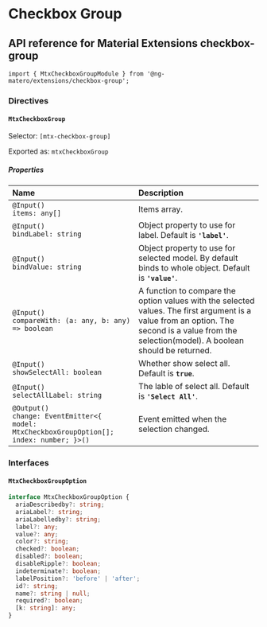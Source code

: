 # Checkbox Group

## API reference for Material Extensions checkbox-group

`import { MtxCheckboxGroupModule } from '@ng-matero/extensions/checkbox-group';`

### Directives

#### `MtxCheckboxGroup`

Selector: `[mtx-checkbox-group]`

Exported as: `mtxCheckboxGroup`

##### Properties

| Name | Description |
| :--- | :--- |
| `@Input()`<br>`items: any[]` | Items array. |
| `@Input()`<br>`bindLabel: string` | Object property to use for label. Default is **`'label'`**. |
| `@Input()`<br>`bindValue: string` | Object property to use for selected model. By default binds to whole object. Default is **`'value'`**. |
| `@Input()`<br>`compareWith: (a: any, b: any) => boolean` | A function to compare the option values with the selected values. The first argument is a value from an option. The second is a value from the selection(model). A boolean should be returned. |
| `@Input()`<br>`showSelectAll: boolean` | Whether show select all. Default is **`true`**. |
| `@Input()`<br>`selectAllLabel: string` | The lable of select all. Default is **`'Select All'`**. |
| `@Output()`<br>`change: EventEmitter<{  model: MtxCheckboxGroupOption[];  index: number; }>()` | Event emitted when the selection changed. |

### Interfaces

#### `MtxCheckboxGroupOption`

```typescript
interface MtxCheckboxGroupOption {
  ariaDescribedby?: string;
  ariaLabel?: string;
  ariaLabelledby?: string;
  label?: any;
  value?: any;
  color?: string;
  checked?: boolean;
  disabled?: boolean;
  disableRipple?: boolean;
  indeterminate?: boolean;
  labelPosition?: 'before' | 'after';
  id?: string;
  name?: string | null;
  required?: boolean;
  [k: string]: any;
}
```

